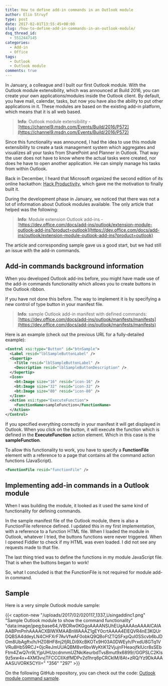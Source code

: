 ```yaml
---
title: How to define add-in commands in an Outlook module
author: Elio Struyf
type: post
date: 2017-02-01T13:55:45+00:00
slug: /how-to-define-add-in-commands-in-an-outlook-module/
dsq_thread_id:
  - 5512447145
categories:
  - Add-in
  - Office
tags:
  - Outlook
  - Outlook module
comments: true
---
```


In January, a colleague and I built our first Outlook module. With the Outlook module extensibility, which was announced at Build 2016, you can create your own applications/modules inside the Outlook client. By default, you have mail, calendar, tasks, but now you have also the ability to put other applications in it. These modules are based on the existing add-in platform, which means that it is all web based.

> **Info**: Outlook module extensibility - [https://channel9.msdn.com/Events/Build/2016/P572](https://channel9.msdn.com/Events/Build/2016/P572)

Since this functionality was announced, I had the idea to use this module extensibility to create a task management system which aggregates and visualizes all your tasks from SharePoint and Planner in Outlook. That way the user does not have to know where the actual tasks were created, nor does he have to open another application. He can simply manage his tasks from within Outlook.


Back in December, I heard that Microsoft organized the second edition of its online hackathon: [Hack Productivity](https://hackproductivity.devpost.com/), which gave me the motivation to finally built it.


During the development phase in January, we noticed that there was not a lot of information about Outlook modules available. The only article that helped was the following:


> **Info**: Module extension Outlook add-ins - [https://dev.office.com/docs/add-ins/outlook/extension-module-outlook-add-ins?product=outlook](https://dev.office.com/docs/add-ins/outlook/extension-module-outlook-add-ins?product=outlook)

The article and corresponding sample gave us a good start, but we had still an issue with the add-in commands.


## Add-in commands background information

When you developed Outlook add-ins before, you might have made use of the add-in commands functionality which allows you to create buttons in the Outlook ribbon.

If you have not done this before. The way to implement it is by specifying a new control of type button in your manifest file.

> **Info**: sample Outlook add-in manifest with defined commands: [https://dev.office.com/docs/add-ins/outlook/manifests/manifests](https://dev.office.com/docs/add-ins/outlook/manifests/manifests)

Here is an example (check out the previous URL for a fully-detailed example):

```xml
<Control xsi:type="Button" id="btnSample">
  <Label resid="lblSampleButtonLabel" />
  <Supertip>
    <Title resid="lblSampleButtonLabel" />
    <Description resid="lblSampleButtonDescription" />
  </Supertip>
  <Icon>
    <bt:Image size="16" resid="icon-16" />
    <bt:Image size="32" resid="icon-32" />
    <bt:Image size="80" resid="icon-80" />
  </Icon>
  <Action xsi:type="ExecuteFunction">
    <FunctionName>sampleFunction</FunctionName>
  </Action>
</Control>
```

If you specified everything correctly in your manifest it will get displayed in Outlook. When you click on the button, it will execute the function which is defined in the **ExecuteFunction** action element. Which in this case is the **sampleFunction**.

To allow this functionality to work, you have to specify a **FunctionFile** element with a reference to a page that contains all the command action functions (JavaScript).

```xml
<FunctionFile resid="functionFile" />
```


## Implementing add-in commands in a Outlook module

When I was building the module, it looked as it used the same kind of functionality for defining commands.

In the sample manifest file of the Outlook module, there is also a FunctionFile reference defined. I updated this in my first implementation, with a reference to a function HTML file. When I loaded the module in Outlook, whatever I tried, the buttons functions were never triggered. When I opened Fiddler to check if my HTML was even loaded. I did not see any requests made to that file.

The last thing tried was to define the functions in my module JavaScript file. That is when the buttons began to work!

So, what I concluded is that the FunctionFile is not required for module add-in command.

## Sample

Here is a very simple Outlook module sample:

{{< caption-new "/uploads/2017/02/020117_1337_Usingaddinc1.png" "Sample Outlook module to show the command functionality"  "data:image/jpeg;base64,iVBORw0KGgoAAAANSUhEUgAAAAoAAAAICAIAAABPmPnhAAAACXBIWXMAABnWAAAZ1gEY0crtAAAA4ElEQVR4nE3KQUrDQBSA4ddeyLN4CHFXrF7AvVfwAF0obkQ9QBoFtZTQSFxpQuI0SScvb6bJDOm8UbAgftv/h/HZ08HF8nj2fjRLDi9XcBKOTx9H03A0DWEyh/PrxdU8GTq1VVRu8Hb59RCJ+0jcReJmUUAQBM8vr6bvWyKtiK12VjujnFHeaojfklUcr8sSEbFtm4ZwQ7rr9LYjpUHUzcdnmmUZNkiKeurbdTvsBmut9x6899//GGPSLC2KIs9z5xw4x+4XM3vvjTFCCCllXdfMDPv2d1hrq6pCRCklM/8At+zRQ/Yz9DkAAAAASUVORK5CYII=" "356" "297" >}}

On the following GitHub repository, you can check out the code: [Outlook module command sample](https://github.com/estruyf/OutlookModuleCommandSample).
